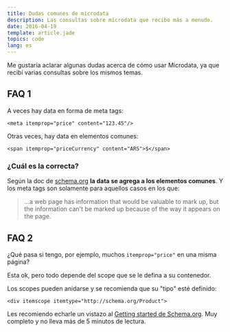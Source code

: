 ```yaml
---
title: Dudas comunes de microdata
description: Las consultas sobre microdata que recibo más a menudo.
date: 2016-04-19
template: article.jade
topics: code
lang: es
---
```


Me gustaría aclarar algunas dudas acerca de cómo usar Microdata, ya que recibí varias consultas sobre los mismos temas.

## FAQ 1

A veces hay data en forma de meta tags:

```
<meta itemprop="price" content="123.45"/>
```

Otras veces, hay data en elementos comunes:

```
<span itemprop="priceCurrency" content="ARS">$</span>
```

### ¿Cuál es la correcta?

Según la doc de [schema.org](http://schema.org/) **la data se agrega a los elementos comunes**. Y los meta tags son solamente para aquellos casos en los que:

> ...a web page has information that would be valuable to mark up, but the information can't be marked up because of the way it appears on the page.

## FAQ 2

¿Qué pasa si tengo, por ejemplo, muchos `itemprop="price"` en una misma página?

Esta ok, pero todo depende del scope que se le defina a su contenedor.

Los scopes pueden anidarse y se recomienda que su "tipo" esté definido:

```
<div itemscope itemtype="http://schema.org/Product">
```

Les recomiendo echarle un vistazo al [Getting started de Schema.org](http://schema.org/docs/gs.html). Muy completo y no lleva más de 5 minutos de lectura.
